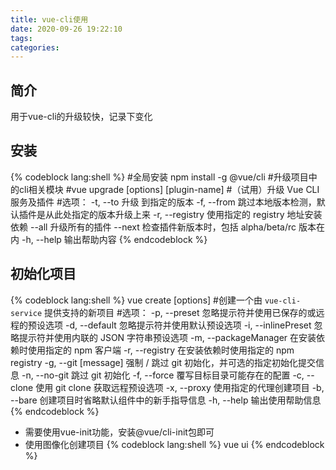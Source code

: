 ```yaml
---
title: vue-cli使用
date: 2020-09-26 19:22:10
tags:
categories:
---
```

## 简介
用于vue-cli的升级较快，记录下变化

## 安装
{% codeblock lang:shell %}
#全局安装
npm install -g @vue/cli
#升级项目中的cli相关模块
#vue  upgrade [options] [plugin-name]
#（试用）升级 Vue CLI 服务及插件
#选项：
  -t, --to <version>    升级 <plugin-name> 到指定的版本
  -f, --from <version>  跳过本地版本检测，默认插件是从此处指定的版本升级上来
  -r, --registry <url>  使用指定的 registry 地址安装依赖
  --all                 升级所有的插件
  --next                检查插件新版本时，包括 alpha/beta/rc 版本在内
  -h, --help            输出帮助内容
{% endcodeblock %}

## 初始化项目
{% codeblock lang:shell %}
vue create [options] <app-name>
#创建一个由 `vue-cli-service` 提供支持的新项目
#选项：
  -p, --preset <presetName>       忽略提示符并使用已保存的或远程的预设选项
  -d, --default                   忽略提示符并使用默认预设选项
  -i, --inlinePreset <json>       忽略提示符并使用内联的 JSON 字符串预设选项
  -m, --packageManager <command>  在安装依赖时使用指定的 npm 客户端
  -r, --registry <url>            在安装依赖时使用指定的 npm registry
  -g, --git [message]             强制 / 跳过 git 初始化，并可选的指定初始化提交信息
  -n, --no-git                    跳过 git 初始化
  -f, --force                     覆写目标目录可能存在的配置
  -c, --clone                     使用 git clone 获取远程预设选项
  -x, --proxy                     使用指定的代理创建项目
  -b, --bare                      创建项目时省略默认组件中的新手指导信息
  -h, --help                      输出使用帮助信息
{% endcodeblock %}

+ 需要使用vue-init功能，安装@vue/cli-init包即可
+ 使用图像化创建项目
{% codeblock lang:shell %}
vue ui
{% endcodeblock %}